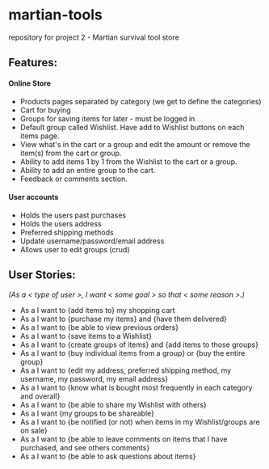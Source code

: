 # martian-tools
repository for project 2 - Martian survival tool store




## Features:
#### Online Store
* Products pages separated by category (we get to define the categories)
* Cart for buying
* Groups for saving items for later - must be logged in
* Default group called Wishlist. Have add to Wishlist buttons on each items page.
* View what's in the cart or a group and edit the amount or remove the item(s) from the cart or group.
* Ability to add items 1 by 1 from the Wishlist to the cart or a group.
* Ability to add an entire group to the cart.
* Feedback or comments section.
#### User accounts
* Holds the users past purchases
* Holds the users address
* Preferred shipping methods
* Update username/password/email address
* Allows user to edit groups (crud)

## User Stories:
*(As a < type of user >, I want < some goal > so that < some reason >.)*
* As a <user> I want to {add items to} my shopping cart
* As a <user> I want to {purchase my items} and {have them delivered}
* As a <user> I want to {be able to view previous orders}
* As a <user> I want to {save items to a Wishlist}
* As a <user> I want to {create groups of items} and {add items to those groups}
* As a <user> I want to {buy individual items from a group} or {buy the entire group}
* As a <user> I want to {edit my address, preferred shipping method, my username, my password, my email address}
* As a <user> I want to {know what is bought most frequently in each category and overall}
* As a <user> I want to {be able to share my Wishlist with others}
* As a <user> I want {my groups to be shareable}
* As a <user> I want to {be notified (or not) when items in my Wishlist/groups are on sale}
* As a <user> I want to {be able to leave comments on items that I have purchased, and see others comments}
* As a <user> I want to {be able to ask questions about items}
